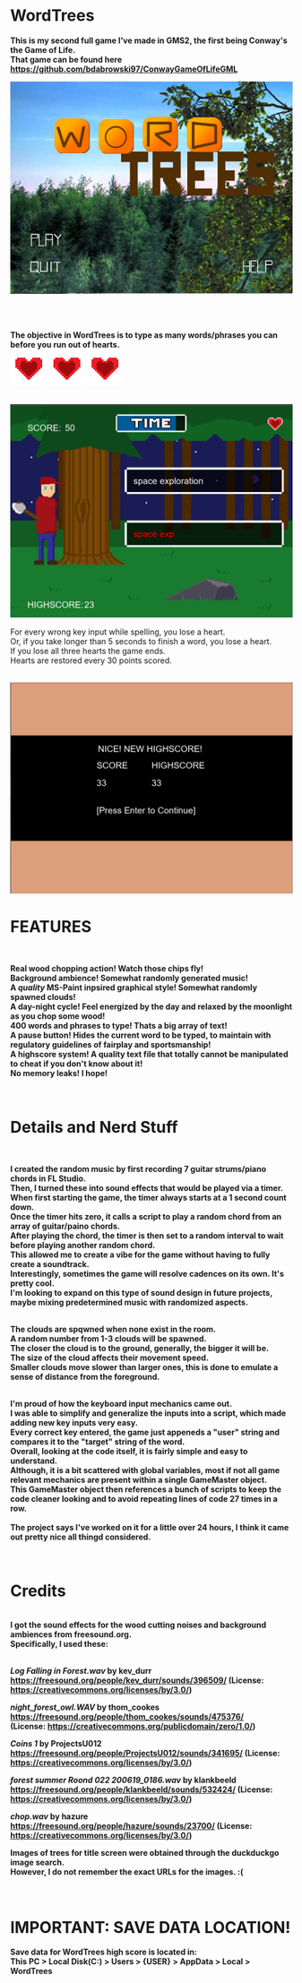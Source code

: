 # WordTrees
<b> This is my second full game I've made in GMS2, the first being Conway's the Game of Life.<br> That game can be found here https://github.com/bdabrowski97/ConwayGameOfLifeGML </b> <br>

![alt text](https://github.com/bdabrowski97/WordTrees/blob/master/Screenshots/title.png)<br>


<br><br>

<b>The objective in WordTrees is to type as many words/phrases you can before you run out of hearts.</b><br>
![alt text](https://github.com/bdabrowski97/WordTrees/blob/master/sprites/sHeart/01f1b2cc-48aa-429d-9523-a29a78f81f98.png)
![alt text](https://github.com/bdabrowski97/WordTrees/blob/master/sprites/sHeart/01f1b2cc-48aa-429d-9523-a29a78f81f98.png)
![alt text](https://github.com/bdabrowski97/WordTrees/blob/master/sprites/sHeart/01f1b2cc-48aa-429d-9523-a29a78f81f98.png)
<br><br>

![alt text](https://github.com/bdabrowski97/WordTrees/blob/master/Screenshots/gameplay.png)
<br>

For every wrong key input while spelling, you lose a heart.<br> 
Or, if you take longer than 5 seconds to finish a word, you lose a heart.<br> 
If you lose all three hearts the game ends.<br>
Hearts are restored every 30 points scored.<br>
<br>

![alt text](https://github.com/bdabrowski97/WordTrees/blob/master/Screenshots/highscore.png)
<br>

<h1><b>FEATURES</h1><b>
 <br>
  
  Real wood chopping action! <b>Watch those chips fly!</b><br>
  Background ambience! <b>Somewhat randomly generated music!</b><br>
  A <i>quality</i> MS-Paint inpsired graphical style! <b>Somewhat randomly spawned clouds!</b><br>
  A day-night cycle! <b>Feel energized by the day and relaxed by the moonlight as you chop some wood!</b><br>
  400 words and phrases to type! <b>Thats a big array of text!</b><br>
  A pause button! <b>Hides the current word to be typed, to maintain with regulatory guidelines of fairplay and sportsmanship!</b><br>
  A highscore system! <b>A quality text file that totally cannot be manipulated to cheat if you don't know about it!</b><br>
  No memory leaks! <b> I hope! </b><br>
  
  <br>
  

  
<h1><b>Details and Nerd Stuff</b></h1> <br>

I created the random music by first recording 7 guitar strums/piano chords in FL Studio. <br>
Then, I turned these into sound effects that would be played via a timer. <br>
When first starting the game, the timer always starts at a 1 second count down.<br>
Once the timer hits zero, it calls a script to play a random chord from an array of guitar/paino chords. <br>
After playing the chord, the timer is then set to a random interval to wait before playing another random chord.<br>
This allowed me to create a vibe for the game without having to fully create a soundtrack. <br>
Interestingly, sometimes the game will resolve cadences on its own. It's pretty cool. <br>
I'm looking to expand on this type of sound design in future projects, maybe mixing predetermined music with randomized aspects. <br>
<br>

The clouds are spqwned when none exist in the room.<br>
A random number from 1-3 clouds will be spawned. <br>
The closer the cloud is to the ground, generally, the bigger it will be. <br>
The size of the cloud affects their movement speed. <br>
Smaller clouds move slower than larger ones, this is done to emulate a sense of distance from the foreground. <br>
<br>

I'm proud of how the keyboard input mechanics came out. <br>
I was able to simplify and generalize the inputs into a script, which made adding new key inputs very easy. <br>
Every correct key entered, the game just appeneds a "user" string and compares it to the "target" string of the word. <br>
Overall, looking at the code itself, it is fairly simple and easy to understand. <br>
Although, it is a bit scattered with global variables, most if not all game relevant mechanics are present within a single GameMaster object. <br>
This GameMaster object then references a bunch of scripts to keep the code cleaner looking and to avoid repeating lines of code 27 times in a row. <br>
<br>
The project says I've worked on it for a little over 24 hours, I think it came out pretty nice all thingd considered. <br>

<br>

 <h1><b>Credits</h1></b><br>
  I got the sound effects for the wood cutting noises and background ambiences from freesound.org.<br>
  Specifically, I used these: <br><br>
  
  <i>Log Falling in Forest.wav</i> by kev_durr <br>
  https://freesound.org/people/kev_durr/sounds/396509/ 
  (License: https://creativecommons.org/licenses/by/3.0/) <br>
  
  <i>night_forest_owl.WAV</i> by thom_cookes <br>
  https://freesound.org/people/thom_cookes/sounds/475376/  
  (License: https://creativecommons.org/publicdomain/zero/1.0/) <br>
  
  <i>Coins 1</i> by ProjectsU012 <br>
  https://freesound.org/people/ProjectsU012/sounds/341695/
  (License: https://creativecommons.org/licenses/by/3.0/) <br>
  
  <i>forest summer Roond 022 200619_0186.wav</i> by klankbeeld <br> 
  https://freesound.org/people/klankbeeld/sounds/532424/ (License: https://creativecommons.org/licenses/by/3.0/) <br>
  
  <i>chop.wav</i> by hazure <br> 
  https://freesound.org/people/hazure/sounds/23700/ (License: https://creativecommons.org/licenses/by/3.0/) <br>
  
  Images of trees for title screen were obtained through the duckduckgo image search.<br>
  However, I do not remember the exact URLs for the images. :(
  <br><br><br>
  <h1><b>IMPORTANT: SAVE DATA LOCATION!</b></h1>
  Save data for WordTrees high score is located in: <br>
  This PC > Local Disk(C:) > Users > {USER} > AppData > Local > WordTrees
  
